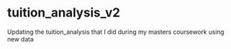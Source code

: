 # tuition_analysis_v2
Updating the tuition_analysis that I did during my masters coursework using new data
